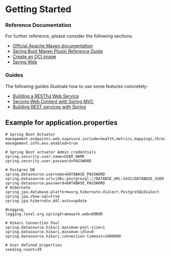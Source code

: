 # Getting Started

### Reference Documentation
For further reference, please consider the following sections:

* [Official Apache Maven documentation](https://maven.apache.org/guides/index.html)
* [Spring Boot Maven Plugin Reference Guide](https://docs.spring.io/spring-boot/docs/3.0.5/maven-plugin/reference/html/)
* [Create an OCI image](https://docs.spring.io/spring-boot/docs/3.0.5/maven-plugin/reference/html/#build-image)
* [Spring Web](https://docs.spring.io/spring-boot/docs/3.0.5/reference/htmlsingle/#web)

### Guides
The following guides illustrate how to use some features concretely:

* [Building a RESTful Web Service](https://spring.io/guides/gs/rest-service/)
* [Serving Web Content with Spring MVC](https://spring.io/guides/gs/serving-web-content/)
* [Building REST services with Spring](https://spring.io/guides/tutorials/rest/)

## Example for application.properties
```application.properties
# Spring Boot Actuator
management.endpoints.web.exposure.include=health,metrics,mappings,threads,heapdump,logfile
management.info.env.enabled=true

# Spring Boot actuator Admin credentials
spring.security.user.name=USER_NAME
spring.security.user.password=PASSWORD

# Postgres DB
spring.datasource.username=DATABASE_PASSWORD
spring.datasource.url=jdbc:postgresql://DATABSE_URL:5432/DATABASE_USER
spring.datasource.password=DATABASE_PASSWORD
# Hibernate
spring.jpa.database-platform=org.hibernate.dialect.PostgreSQLDialect
spring.jpa.show-sql=true
spring.jpa.hibernate.ddl-auto=update

#Logging
logging.level.org.springframework.web=ERROR

# Hikari Connection Pool
spring.datasource.hikari.maximum-pool-size=1
spring.datasource.hikari.minimum-idle=0
spring.datasource.hikari.connection-timeout=1800000

# User defined properties
seeding.count=20
```